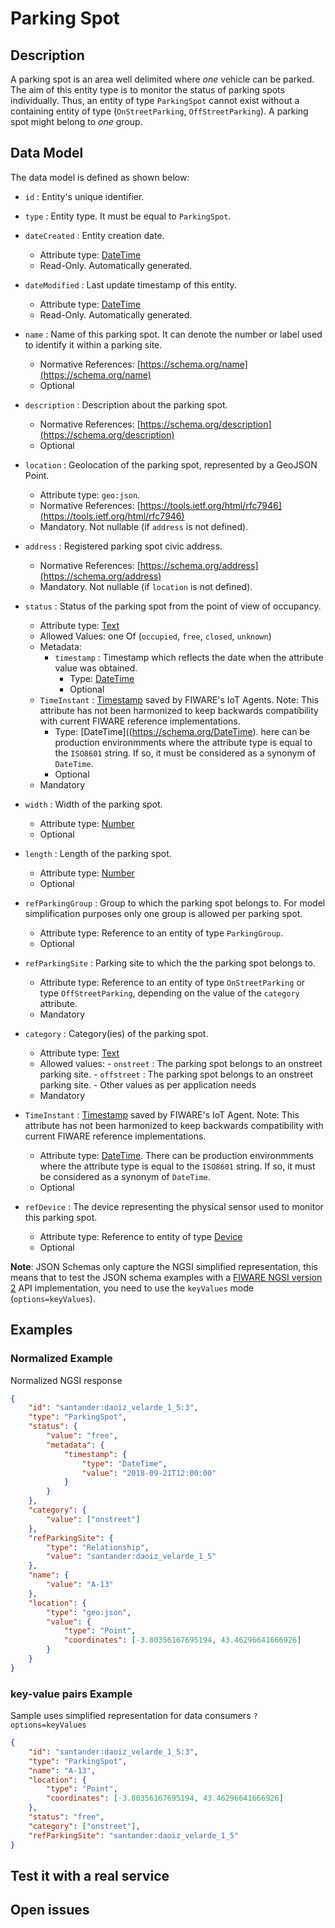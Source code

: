 # Parking Spot

## Description

A parking spot is an area well delimited where _one_ vehicle can be parked. The
aim of this entity type is to monitor the status of parking spots individually.
Thus, an entity of type `ParkingSpot` cannot exist without a containing entity
of type (`OnStreetParking`, `OffStreetParking`). A parking spot might belong to
_one_ group.

## Data Model

The data model is defined as shown below:

- `id` : Entity's unique identifier.

- `type` : Entity type. It must be equal to `ParkingSpot`.

- `dateCreated` : Entity creation date.

  - Attribute type: [DateTime](https://schema.org/DateTime)
  - Read-Only. Automatically generated.

- `dateModified` : Last update timestamp of this entity.

  - Attribute type: [DateTime](https://schema.org/DateTime)
  - Read-Only. Automatically generated.

- `name` : Name of this parking spot. It can denote the number or label used
    to identify it within a parking site.

  - Normative References: [https://schema.org/name](https://schema.org/name)
  - Optional

- `description` : Description about the parking spot.

  - Normative References:
        [https://schema.org/description](https://schema.org/description)
  - Optional

- `location` : Geolocation of the parking spot, represented by a GeoJSON
    Point.

  - Attribute type: `geo:json`.
  - Normative References:
        [https://tools.ietf.org/html/rfc7946](https://tools.ietf.org/html/rfc7946)
  - Mandatory. Not nullable (if `address` is not defined).

- `address` : Registered parking spot civic address.

  - Normative References:
        [https://schema.org/address](https://schema.org/address)
  - Mandatory. Not nullable (if `location` is not defined).

- `status` : Status of the parking spot from the point of view of occupancy.
  - Attribute type: [Text](https://schema.org/Text)
  - Allowed Values: one Of
    (`occupied`, `free`, `closed`, `unknown`)
  - Metadata:
    - `timestamp` : Timestamp which reflects the date when the attribute value was obtained.
      - Type: [DateTime](https://schema.org/DateTime)
      - Optional
  - `TimeInstant` :
    [Timestamp](https://github.com/telefonicaid/iotagent-node-lib#TimeInstant)
    saved by FIWARE's IoT Agents. Note: This attribute has not been harmonized
    to keep backwards compatibility with current FIWARE reference implementations.
    - Type: [DateTime]((https://schema.org/DateTime). here can
    be production environmments where the attribute type is equal to the
    `ISO8601` string. If so, it must be considered as a synonym of `DateTime`.
    - Optional
  - Mandatory

- `width` : Width of the parking spot.

  - Attribute type: [Number](https://schema.org/Number)
  - Optional

- `length` : Length of the parking spot.

  - Attribute type: [Number](https://schema.org/Number)
  - Optional

- `refParkingGroup` : Group to which the parking spot belongs to. For model
    simplification purposes only one group is allowed per parking spot.
  - Attribute type: Reference to an entity of type `ParkingGroup`.
  - Optional

- `refParkingSite` : Parking site to which the the parking spot belongs to.

  - Attribute type: Reference to an entity of type `OnStreetParking` or type
        `OffStreetParking`, depending on the value of the `category` attribute.
  - Mandatory

- `category` : Category(ies) of the parking spot.

  - Attribute type: [Text](https://schema.org/Text)
  - Allowed values:
        -   `onstreet` : The parking spot belongs to an onstreet parking site.
        -   `offstreet` : The parking spot belongs to an onstreet parking site.
        -   Other values as per application needs
  - Mandatory

- `TimeInstant` :
    [Timestamp](https://github.com/telefonicaid/iotagent-node-lib#TimeInstant)
    saved by FIWARE's IoT Agent. Note: This attribute has not been harmonized to
    keep backwards compatibility with current FIWARE reference
    implementations.
  - Attribute type: [DateTime](https://schema.org/DateTime).
    There can be production environmments where the attribute type is equal to
    the `ISO8601` string. If so, it must be considered as a synonym of
    `DateTime`.
  - Optional

- `refDevice` : The device representing the physical sensor used to monitor
    this parking spot.
  - Attribute type: Reference to entity of type
        [Device](../../../Device/Device/doc/spec.md)
  - Optional

**Note**: JSON Schemas only capture the NGSI simplified representation, this
means that to test the JSON schema examples with a
[FIWARE NGSI version 2](http://fiware.github.io/specifications/ngsiv2/stable)
API implementation, you need to use the `keyValues` mode (`options=keyValues`).

## Examples

### Normalized  Example

Normalized NGSI response

```json
{
    "id": "santander:daoiz_velarde_1_5:3",
    "type": "ParkingSpot",
    "status": {
        "value": "free",
        "metadata": {
            "timestamp": {
                "type": "DateTime",
                "value": "2018-09-21T12:00:00"
            }
        }
    },
    "category": {
        "value": ["onstreet"]
    },
    "refParkingSite": {
        "type": "Relationship",
        "value": "santander:daoiz_velarde_1_5"
    },
    "name": {
        "value": "A-13"
    },
    "location": {
        "type": "geo:json",
        "value": {
            "type": "Point",
            "coordinates": [-3.80356167695194, 43.46296641666926]
        }
    }
}
```

### key-value pairs Example

Sample uses simplified representation for data consumers `?options=keyValues`

```json
{
    "id": "santander:daoiz_velarde_1_5:3",
    "type": "ParkingSpot",
    "name": "A-13",
    "location": {
        "type": "Point",
        "coordinates": [-3.80356167695194, 43.46296641666926]
    },
    "status": "free",
    "category": ["onstreet"],
    "refParkingSite": "santander:daoiz_velarde_1_5"
}
```

## Test it with a real service

## Open issues
